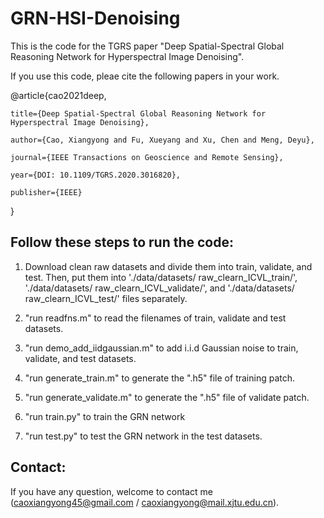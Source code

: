 # GRN-HSI-Denoising

This is the code for the TGRS paper "Deep Spatial-Spectral Global Reasoning Network for Hyperspectral Image Denoising".

If you use this code, pleae cite the following papers in your work.

@article{cao2021deep,

	title={Deep Spatial-Spectral Global Reasoning Network for Hyperspectral Image Denoising},
	
	author={Cao, Xiangyong and Fu, Xueyang and Xu, Chen and Meng, Deyu},
	
	journal={IEEE Transactions on Geoscience and Remote Sensing},
	
	year={DOI: 10.1109/TGRS.2020.3016820},
	
	publisher={IEEE}
	
}

## Follow these steps to run the code:

1. Download clean raw datasets and divide them into train, validate, and test. Then, put them into './data/datasets/ raw_clearn_ICVL_train/',
'./data/datasets/ raw_clearn_ICVL_validate/', and './data/datasets/ raw_clearn_ICVL_test/' files separately. 

2. "run readfns.m" to read the filenames of train, validate and test datasets.

3. "run demo_add_iidgaussian.m" to add i.i.d Gaussian noise to train, validate, and test datasets.

4. "run generate_train.m" to generate the ".h5" file of training patch.

5. "run generate_validate.m" to generate the ".h5" file of validate patch.

6. "run train.py" to train the GRN network

7. "run test.py" to test the GRN network in the test datasets.

## Contact:
 If you have any question, welcome to contact me (caoxiangyong45@gmail.com  /  caoxiangyong@mail.xjtu.edu.cn).

